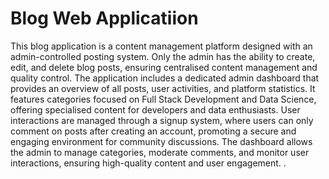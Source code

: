# Blog Web Applicatiion

This blog application is a content management platform designed with an admin-controlled posting system. Only the admin has the ability to create, edit, and delete blog posts, ensuring centralised content management and quality control. The application includes a dedicated admin dashboard that provides an overview of all posts, user activities, and platform statistics. It features categories focused on Full Stack Development and Data Science, offering specialised content for developers and data enthusiasts. User interactions are managed through a signup system, where users can only comment on posts after creating an account, promoting a secure and engaging environment for community discussions. The dashboard allows the admin to manage categories, moderate comments, and monitor user interactions, ensuring high-quality content and user engagement.
.
